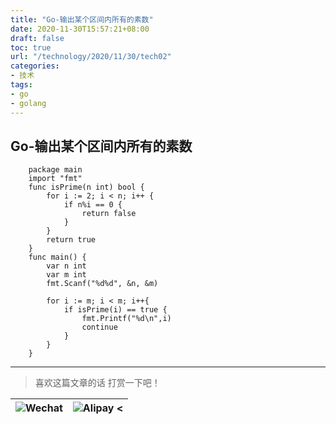 ```yaml
---
title: "Go-输出某个区间内所有的素数"
date: 2020-11-30T15:57:21+08:00
draft: false
toc: true
url: "/technology/2020/11/30/tech02"
categories: 
- 技术
tags: 
- go
- golang
---
```

## Go-输出某个区间内所有的素数
```
    package main
    import "fmt"
    func isPrime(n int) bool {
        for i := 2; i < n; i++ {
            if n%i == 0 {
                return false
            }
        }
        return true
    }
    func main() {
        var n int
        var m int
        fmt.Scanf("%d%d", &n, &m)
    
        for i := m; i < m; i++{
            if isPrime(i) == true {
                fmt.Printf("%d\n",i)
                continue
            }
        }
    }
```
___
> 喜欢这篇文章的话 打赏一下吧！ 

| ![Wechat](/images/pay/eb05acdaec967.png)  | ![Alipay <](/images/pay/0831de845.png) |
| --------   | -----:  |
